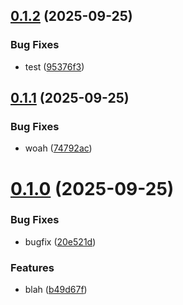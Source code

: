 ## [0.1.2](https://github.com/jeboehm/version-test/compare/v0.1.1...v0.1.2) (2025-09-25)


### Bug Fixes

* test ([95376f3](https://github.com/jeboehm/version-test/commit/95376f3d2b064cb4a96c88d83494ff4372162406))



## [0.1.1](https://github.com/jeboehm/version-test/compare/v0.1.0...v0.1.1) (2025-09-25)


### Bug Fixes

* woah ([74792ac](https://github.com/jeboehm/version-test/commit/74792acb2c2dda7a3c5a1eaccd4f0ed85153d651))



# [0.1.0](https://github.com/jeboehm/version-test/compare/20e521de1500c90e9da9020154f8ec769cdcd0b9...v0.1.0) (2025-09-25)


### Bug Fixes

* bugfix ([20e521d](https://github.com/jeboehm/version-test/commit/20e521de1500c90e9da9020154f8ec769cdcd0b9))


### Features

* blah ([b49d67f](https://github.com/jeboehm/version-test/commit/b49d67f3b442e4f9b909f0387a6bac4f9133b047))



